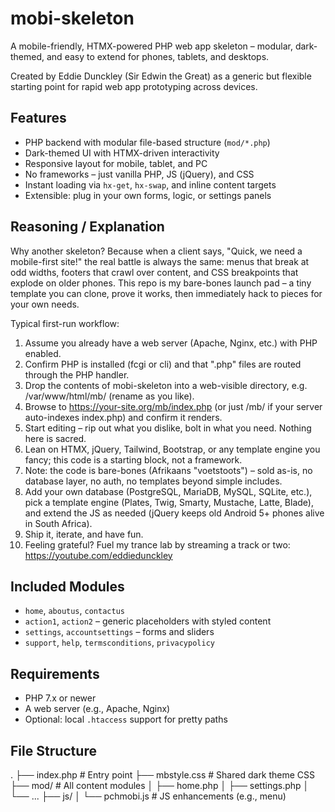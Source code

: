 # mobi-skeleton

A mobile-friendly, HTMX-powered PHP web app skeleton – modular,
dark-themed, and easy to extend for phones, tablets, and desktops.

Created by Eddie Dunckley (Sir Edwin the Great) as a generic but
flexible starting point for rapid web app prototyping across devices.

## Features

- PHP backend with modular file-based structure (`mod/*.php`)
- Dark-themed UI with HTMX-driven interactivity
- Responsive layout for mobile, tablet, and PC
- No frameworks – just vanilla PHP, JS (jQuery), and CSS
- Instant loading via `hx-get`, `hx-swap`, and inline content targets
- Extensible: plug in your own forms, logic, or settings panels

## Reasoning / Explanation

Why another skeleton? Because when a client says,
"Quick, we need a mobile-first site!" the real battle is always the same:
menus that break at odd widths, footers that crawl over content, and CSS
breakpoints that explode on older phones. This repo is my bare-bones launch
pad – a tiny template you can clone, prove it works, then immediately hack
to pieces for your own needs.

Typical first-run workflow:

1. Assume you already have a web server (Apache, Nginx, etc.) with PHP
   enabled.
2. Confirm PHP is installed (fcgi or cli) and that ".php" files are routed
   through the PHP handler.
3. Drop the contents of mobi-skeleton into a web-visible directory, e.g.
   /var/www/html/mb/ (rename as you like).
4. Browse to https://your-site.org/mb/index.php (or just /mb/ if your
   server auto-indexes index.php) and confirm it renders.
5. Start editing – rip out what you dislike, bolt in what you need.
   Nothing here is sacred.
6. Lean on HTMX, jQuery, Tailwind, Bootstrap, or any template engine you
   fancy; this code is a starting block, not a framework.
7. Note: the code is bare-bones (Afrikaans "voetstoots") – sold as-is,
   no database layer, no auth, no templates beyond simple includes.
8. Add your own database (PostgreSQL, MariaDB, MySQL, SQLite, etc.),
   pick a template engine (Plates, Twig, Smarty, Mustache, Latte, Blade),
   and extend the JS as needed (jQuery keeps old Android 5+ phones alive
   in South Africa).
9. Ship it, iterate, and have fun.
10. Feeling grateful? Fuel my trance lab by streaming a track or two:
    https://youtube.com/eddiedunckley

## Included Modules

- `home`, `aboutus`, `contactus`
- `action1`, `action2` – generic placeholders with styled content
- `settings`, `accountsettings` – forms and sliders
- `support`, `help`, `termsconditions`, `privacypolicy`

## Requirements

- PHP 7.x or newer
- A web server (e.g., Apache, Nginx)
- Optional: local `.htaccess` support for pretty paths

## File Structure
.
├── index.php            # Entry point
├── mbstyle.css          # Shared dark theme CSS
├── mod/                 # All content modules
│   ├── home.php
│   ├── settings.php
│   └── ...
├── js/
│   └── pchmobi.js       # JS enhancements (e.g., menu)

